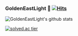 ### GoldenEastLight 🌱 [![Hits](https://hits.seeyoufarm.com/api/count/incr/badge.svg?url=https%3A%2F%2Fgithub.com%2FGoldenEastLight&count_bg=%23DEFFC5&title_bg=%239CE8FF&icon=&icon_color=%23E7E7E7&title=hits&edge_flat=false)](https://hits.seeyoufarm.com)

![GoldenEastLight's github stats](https://github-readme-stats.vercel.app/api?username=GoldenEastLight&show_icons=true)

[![solved.ac tier](http://mazassumnida.wtf/api/generate_badge?boj=been0874)](https://solved.ac/been0874)



<!--
**GoldenEastLight/GoldenEastLight** is a ✨ _special_ ✨ repository because its `README.md` (this file) appears on your GitHub profile.

Here are some ideas to get you started:

- 🔭 I’m currently working on ...
- 🌱 I’m currently learning ...
- 👯 I’m looking to collaborate on ...
- 🤔 I’m looking for help with ...
- 💬 Ask me about ...
- 📫 How to reach me: ...
- 😄 Pronouns: ...
- ⚡ Fun fact: ...
-->


